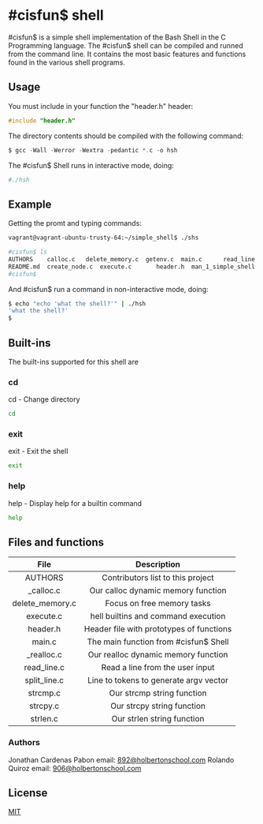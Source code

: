 # #cisfun$ shell
#cisfun$ is a simple shell implementation of the Bash Shell in the C Programming language. The #cisfun$ shell can be compiled and runned from the command line. It contains the most basic features and functions found in the various shell programs.

## Usage

You must include in your function the "header.h" header:

```c
#include "header.h"
```

The directory contents should be compiled with the following command:

```c
$ gcc -Wall -Werror -Wextra -pedantic *.c -o hsh
```
The #cisfun$ Shell runs in interactive mode, doing:
```sh
#./hsh
```
## Example
Getting the promt and typing commands:

```sh
vagrant@vagrant-ubuntu-trusty-64:~/simple_shell$ ./shs
```
```sh
#cisfun$ ls
AUTHORS    calloc.c	  delete_memory.c  getenv.c  main.c		 read_line.c  split_line.c  strcmp.c  strlen.c
README.md  create_node.c  execute.c	      header.h  man_1_simple_shell  shs	            strcat.c	          strcpy.c
#cisfun$
```


And #cisfun$ run a command in non-interactive mode, doing:
```sh
$ echo "echo 'what the shell?'" | ./hsh
'what the shell?'
$
```

## Built-ins

The built-ins supported for this shell are
### cd
cd - Change directory
```sh
cd
```
### exit
exit - Exit the shell
```sh
exit
```
### help
help - Display help for a builtin command
```sh
help
```
## Files and functions

| File | Description |
| :-:   | :-: |
| AUTHORS | Contributors list to this project |
| _calloc.c | Our calloc dynamic memory function |
|delete_memory.c | Focus on free memory tasks |
|execute.c|hell builtins and command execution|
|header.h|Header file with prototypes of functions|
|main.c|The main function from #cisfun$ Shell|
|_realloc.c | Our realloc dynamic memory function |
|read_line.c| Read a line from the user input |
|split_line.c | Line to tokens to generate argv vector |
|strcmp.c| Our strcmp string function |
|strcpy.c| Our strcpy string function |
|strlen.c| Our strlen string function |
### Authors
Jonathan Cardenas Pabon
email: 892@holbertonschool.com
Rolando Quiroz
email: 906@holbertonschool.com

## License
[MIT](https://choosealicense.com/licenses/mit/)